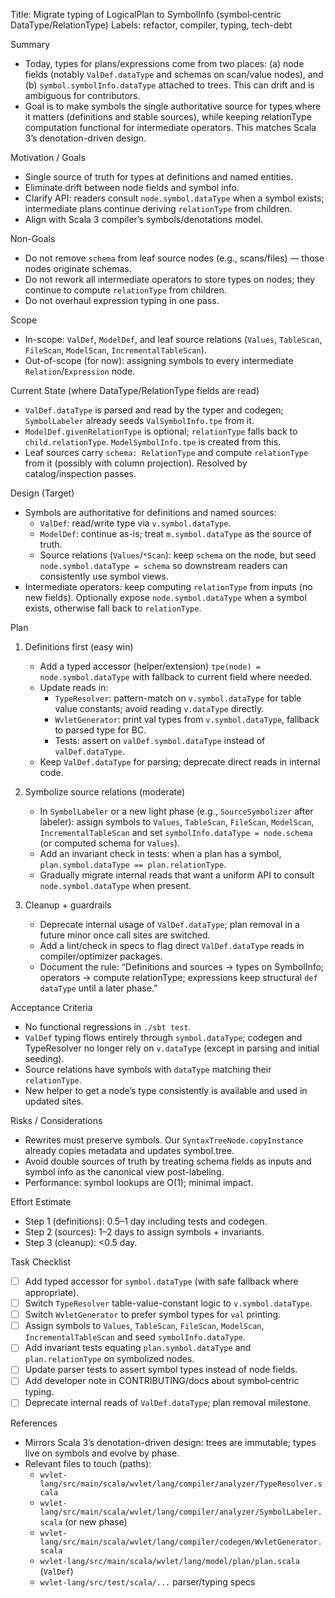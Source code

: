 Title: Migrate typing of LogicalPlan to SymbolInfo (symbol‑centric DataType/RelationType)
Labels: refactor, compiler, typing, tech-debt

Summary
- Today, types for plans/expressions come from two places: (a) node fields (notably `ValDef.dataType` and schemas on scan/value nodes), and (b) `symbol.symbolInfo.dataType` attached to trees. This can drift and is ambiguous for contributors.
- Goal is to make symbols the single authoritative source for types where it matters (definitions and stable sources), while keeping relationType computation functional for intermediate operators. This matches Scala 3’s denotation-driven design.

Motivation / Goals
- Single source of truth for types at definitions and named entities.
- Eliminate drift between node fields and symbol info.
- Clarify API: readers consult `node.symbol.dataType` when a symbol exists; intermediate plans continue deriving `relationType` from children.
- Align with Scala 3 compiler’s symbols/denotations model.

Non-Goals
- Do not remove `schema` from leaf source nodes (e.g., scans/files) — those nodes originate schemas.
- Do not rework all intermediate operators to store types on nodes; they continue to compute `relationType` from children.
- Do not overhaul expression typing in one pass.

Scope
- In-scope: `ValDef`, `ModelDef`, and leaf source relations (`Values`, `TableScan`, `FileScan`, `ModelScan`, `IncrementalTableScan`).
- Out-of-scope (for now): assigning symbols to every intermediate `Relation`/`Expression` node.

Current State (where DataType/RelationType fields are read)
- `ValDef.dataType` is parsed and read by the typer and codegen; `SymbolLabeler` already seeds `ValSymbolInfo.tpe` from it.
- `ModelDef.givenRelationType` is optional; `relationType` falls back to `child.relationType`. `ModelSymbolInfo.tpe` is created from this.
- Leaf sources carry `schema: RelationType` and compute `relationType` from it (possibly with column projection). Resolved by catalog/inspection passes.

Design (Target)
- Symbols are authoritative for definitions and named sources:
  - `ValDef`: read/write type via `v.symbol.dataType`.
  - `ModelDef`: continue as-is; treat `m.symbol.dataType` as the source of truth.
  - Source relations (`Values`/`*Scan`): keep `schema` on the node, but seed `node.symbol.dataType = schema` so downstream readers can consistently use symbol views.
- Intermediate operators: keep computing `relationType` from inputs (no new fields). Optionally expose `node.symbol.dataType` when a symbol exists, otherwise fall back to `relationType`.

Plan
1) Definitions first (easy win)
   - Add a typed accessor (helper/extension) `tpe(node) = node.symbol.dataType` with fallback to current field where needed.
   - Update reads in:
     - `TypeResolver`: pattern-match on `v.symbol.dataType` for table value constants; avoid reading `v.dataType` directly.
     - `WvletGenerator`: print val types from `v.symbol.dataType`, fallback to parsed type for BC.
     - Tests: assert on `valDef.symbol.dataType` instead of `valDef.dataType`.
   - Keep `ValDef.dataType` for parsing; deprecate direct reads in internal code.

2) Symbolize source relations (moderate)
   - In `SymbolLabeler` or a new light phase (e.g., `SourceSymbolizer` after labeler): assign symbols to `Values`, `TableScan`, `FileScan`, `ModelScan`, `IncrementalTableScan` and set `symbolInfo.dataType = node.schema` (or computed schema for `Values`).
   - Add an invariant check in tests: when a plan has a symbol, `plan.symbol.dataType == plan.relationType`.
   - Gradually migrate internal reads that want a uniform API to consult `node.symbol.dataType` when present.

3) Cleanup + guardrails
   - Deprecate internal usage of `ValDef.dataType`; plan removal in a future minor once call sites are switched.
   - Add a lint/check in specs to flag direct `ValDef.dataType` reads in compiler/optimizer packages.
   - Document the rule: “Definitions and sources → types on SymbolInfo; operators → compute relationType; expressions keep structural `def dataType` until a later phase.”

Acceptance Criteria
- No functional regressions in `./sbt test`.
- `ValDef` typing flows entirely through `symbol.dataType`; codegen and TypeResolver no longer rely on `v.dataType` (except in parsing and initial seeding).
- Source relations have symbols with `dataType` matching their `relationType`.
- New helper to get a node’s type consistently is available and used in updated sites.

Risks / Considerations
- Rewrites must preserve symbols. Our `SyntaxTreeNode.copyInstance` already copies metadata and updates symbol.tree.
- Avoid double sources of truth by treating schema fields as inputs and symbol info as the canonical view post-labeling.
- Performance: symbol lookups are O(1); minimal impact.

Effort Estimate
- Step 1 (definitions): 0.5–1 day including tests and codegen.
- Step 2 (sources): 1–2 days to assign symbols + invariants.
- Step 3 (cleanup): <0.5 day.

Task Checklist
- [ ] Add typed accessor for `symbol.dataType` (with safe fallback where appropriate).
- [ ] Switch `TypeResolver` table-value-constant logic to `v.symbol.dataType`.
- [ ] Switch `WvletGenerator` to prefer symbol types for `val` printing.
- [ ] Assign symbols to `Values`, `TableScan`, `FileScan`, `ModelScan`, `IncrementalTableScan` and seed `symbolInfo.dataType`.
- [ ] Add invariant tests equating `plan.symbol.dataType` and `plan.relationType` on symbolized nodes.
- [ ] Update parser tests to assert symbol types instead of node fields.
- [ ] Add developer note in CONTRIBUTING/docs about symbol‑centric typing.
- [ ] Deprecate internal reads of `ValDef.dataType`; plan removal milestone.

References
- Mirrors Scala 3’s denotation-driven design: trees are immutable; types live on symbols and evolve by phase.
- Relevant files to touch (paths):
  - `wvlet-lang/src/main/scala/wvlet/lang/compiler/analyzer/TypeResolver.scala`
  - `wvlet-lang/src/main/scala/wvlet/lang/compiler/analyzer/SymbolLabeler.scala` (or new phase)
  - `wvlet-lang/src/main/scala/wvlet/lang/compiler/codegen/WvletGenerator.scala`
  - `wvlet-lang/src/main/scala/wvlet/lang/model/plan/plan.scala` (`ValDef`)
  - `wvlet-lang/src/test/scala/...` parser/typing specs

